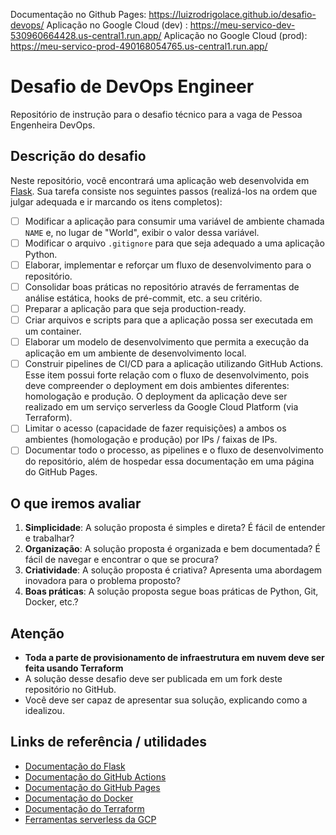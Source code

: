Documentação no Github Pages: https://luizrodrigolace.github.io/desafio-devops/
Aplicação no Google Cloud (dev) : https://meu-servico-dev-530960664428.us-central1.run.app/
Aplicação no Google Cloud (prod): https://meu-servico-prod-490168054765.us-central1.run.app/


# Desafio de DevOps Engineer

Repositório de instrução para o desafio técnico para a vaga de Pessoa Engenheira DevOps.

## Descrição do desafio

Neste repositório, você encontrará uma aplicação web desenvolvida em [Flask](https://flask.palletsprojects.com/). Sua tarefa consiste nos seguintes passos (realizá-los na ordem que julgar adequada e ir marcando os itens completos):

- [ ] Modificar a aplicação para consumir uma variável de ambiente chamada `NAME` e, no lugar de "World", exibir o valor dessa variável.
- [ ] Modificar o arquivo `.gitignore` para que seja adequado a uma aplicação Python.
- [ ] Elaborar, implementar e reforçar um fluxo de desenvolvimento para o repositório.
- [ ] Consolidar boas práticas no repositório através de ferramentas de análise estática, hooks de pré-commit, etc. a seu critério.
- [ ] Preparar a aplicação para que seja production-ready.
- [ ] Criar arquivos e scripts para que a aplicação possa ser executada em um container.
- [ ] Elaborar um modelo de desenvolvimento que permita a execução da aplicação em um ambiente de desenvolvimento local.
- [ ] Construir pipelines de CI/CD para a aplicação utilizando GitHub Actions. Esse item possui forte relação com o fluxo de desenvolvimento, pois deve compreender o deployment em dois ambientes diferentes: homologação e produção. O deployment da aplicação deve ser realizado em um serviço serverless da Google Cloud Platform (via Terraform).
- [ ] Limitar o acesso (capacidade de fazer requisições) a ambos os ambientes (homologação e produção) por IPs / faixas de IPs.
- [ ] Documentar todo o processo, as pipelines e o fluxo de desenvolvimento do repositório, além de hospedar essa documentação em uma página do GitHub Pages.

## O que iremos avaliar

1. **Simplicidade**: A solução proposta é simples e direta? É fácil de entender e trabalhar?
2. **Organização**: A solução proposta é organizada e bem documentada? É fácil de navegar e encontrar o que se procura?
3. **Criatividade**: A solução proposta é criativa? Apresenta uma abordagem inovadora para o problema proposto?
4. **Boas práticas**: A solução proposta segue boas práticas de Python, Git, Docker, etc.?

## Atenção

- **Toda a parte de provisionamento de infraestrutura em nuvem deve ser feita usando Terraform**
- A solução desse desafio deve ser publicada em um fork deste repositório no GitHub.
- Você deve ser capaz de apresentar sua solução, explicando como a idealizou.

## Links de referência / utilidades

- [Documentação do Flask](https://flask.palletsprojects.com/en/2.3.x/)
- [Documentação do GitHub Actions](https://docs.github.com/en/actions)
- [Documentação do GitHub Pages](https://docs.github.com/en/pages)
- [Documentação do Docker](https://docs.docker.com/)
- [Documentação do Terraform](https://developer.hashicorp.com/terraform/docs)
- [Ferramentas serverless da GCP](https://cloud.google.com/serverless)

